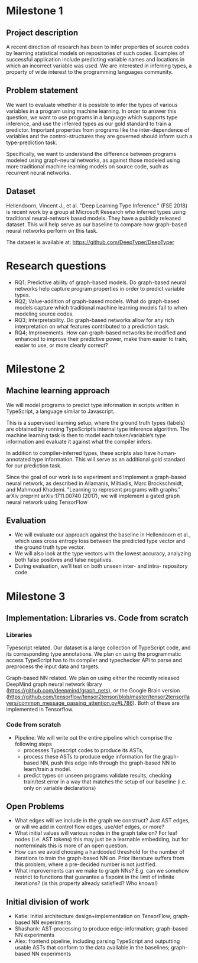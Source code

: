# Milestone 1
## Project description
A recent direction of research has been to infer properties of source codes by learning statistical models on repositories of such codes. Examples of successful application include predicting variable names and locations in which an incorrect variable was used. We are interested in inferring types, a property of wide interest to the programming languages community.

## Problem statement
We want to evaluate whether it is possible to infer the types of various variables in a program using machine learning. In order to answer this question, we want to use programs in a language which supports type inference, and use the inferred types as our gold standard to train a predictor. Important properties from programs like the inter-dependence of variables and the control-structures they are governed should inform such a type-prediction task.

Specifically, we want to understand the difference between programs modeled using graph-neural networks, as against those modeled using more traditional machine learning models on source code, such as recurrent neural networks. 

## Dataset
Hellendoorn, Vincent J., et al. "Deep Learning Type Inference." (FSE 2018) is recent work by a group at Microsoft Research who inferred types using traditional neural-network based models. They have a publicly released dataset. This will help serve as our baseline to compare how graph-based neural networks perform on this task.

The dataset is available at: https://github.com/DeepTyper/DeepTyper

# Research questions
- RQ1; Predictive ability of graph-based models. Do graph-based neural networks help capture program properties in order to predict variable types.
- RQ2; Value-addition of graph-based models. What do graph-based models capture which traditional machine learning models fail to when modeling source codes.
- RQ3; Interpretability. Do graph-based networks allow for any rich interpretation on what features contributed to a prediction task.
- RQ4; Improvements. How can graph-based networks be modified and enhanced to improve their predictive power, make them easier to train, easier to use, or more clearly correct?

# Milestone 2
## Machine learning approach

We will model programs to predict type information in scripts written in TypeScript, a language similar to Javascript. 

This is a supervised learning setup, where the ground truth types (labels) are obtained by running TypeScript’s internal type inference algorithm. The machine learning task is then to model each token/variable’s type information and evaluate it against what the compiler infers.

In addition to compiler-inferred types, these scripts also have human-annotated type information. This will serve as an additional gold standard for our prediction task.

Since the goal of our work is to experiment and Implement a graph-based neural network, as described in Allamanis, Miltiadis, Marc Brockschmidt, and Mahmoud Khademi. "Learning to represent programs with graphs." arXiv preprint arXiv:1711.00740 (2017), we will implement a gated graph neural network using TensorFlow

## Evaluation
- We will evaluate our approach against the baseline in Hellendoorn et al., which uses cross entropy loss between the predicted type vector and the ground truth type vector.
- We will also look at the type vectors with the lowest accuracy, analyzing both false positives and false negatives.
- During evaluation, we’ll test on both unseen inter- and intra- repository code.

# Milestone 3
## Implementation: Libraries vs. Code from scratch
### Libraries
Typescript related. Our dataset is a large collection of TypeScript code, and its corresponding type annotations. We plan on using the programmatic access TypeScript has to its compiler and typechecker API to parse and preprocess the input data and targets.

Graph-based NN related. We plan on using either the recently released DeepMind graph neural network library (https://github.com/deepmind/graph_nets), or the Google Brain version (https://github.com/tensorflow/tensor2tensor/blob/master/tensor2tensor/layers/common_message_passing_attention.py#L786). Both of these are implemented in Tensorflow.

### Code from scratch
- Pipeline: We will write out the entire pipeline which comprise the following steps 
    - processes Typescript codes to produce its ASTs, 
    - process these ASTs to produce edge information for the graph-based NN, push this edge info through the graph-based NN to learn/train a model.
    - predict types on unseen programs validate results, checking train/test error in a way that matches the setup of our baseline (i.e. only on variable declarations)


## Open Problems
- What edges will we include in the graph we construct? Just AST edges, or will we add in control flow edges, use/def edges, or more?
- What initial values will various nodes in the graph take on? For leaf nodes (i.e. AST tokens) this may just be a learnable embedding, but for nonterminals this is more of an open question.
- How can we avoid choosing a hardcoded threshold for the number of iterations to train the graph-based NN on. Prior literature suffers from this problem, where a pre-decided number is not justified.
- What improvements can we make to graph NNs? E.g. can we somehow restrict to functions that guarantee a fixpoint in the limit of infinite iterations? (is this property already satisfied? Who knows!) 

## Initial division of work
- Katie: Initial architecture design+implementation on TensorFlow; graph-based NN experiments
- Shashank: AST-processing to produce edge-information; graph-based NN experiments
- Alex: frontend pipeline, including parsing TypeScript and outputting usable ASTs that conform to the data available in the baselines; graph-based NN experiments
